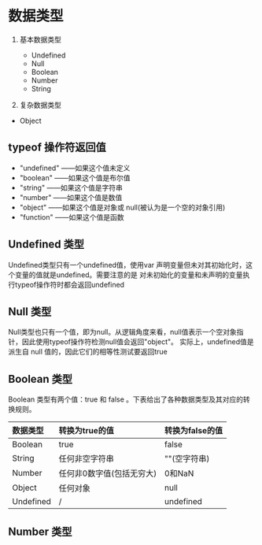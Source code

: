 # 数据类型

1. 基本数据类型
   * Undefined
   * Null
   * Boolean
   * Number
   * String

2.  复杂数据类型
   * Object

## typeof 操作符返回值

* "undefined" ——如果这个值未定义
* "boolean" ——如果这个值是布尔值
* "string" ——如果这个值是字符串
* "number" ——如果这个值是数值
* "object" ——如果这个值是对象或 null(被认为是一个空的对象引用)
* "function" ——如果这个值是函数

## Undefined 类型

Undefined类型只有一个undefined值，使用var 声明变量但未对其初始化时，这个变量的值就是undefined。需要注意的是 对未初始化的变量和未声明的变量执行typeof操作符时都会返回undefined

## Null 类型

Null类型也只有一个值，即为null。从逻辑角度来看，null值表示一个空对象指针，因此使用typeof操作符检测null值会返回"object"。 实际上，undefined值是派生自 null 值的，因此它们的相等性测试要返回true

## Boolean 类型

Boolean 类型有两个值：true 和 false 。下表给出了各种数据类型及其对应的转换规则。

| 数据类型  | 转换为true的值            | 转换为false的值 |
| :-------- | :------------------------ | :-------------- |
| Boolean   | true                      | false           |
| String    | 任何非空字符串            | ""(空字符串)    |
| Number    | 任何非0数字值(包括无穷大) | 0和NaN          |
| Object    | 任何对象                  | null            |
| Undefined | /                         | undefined       |

## Number 类型

